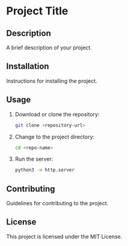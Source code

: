 # Project Title

## Description

A brief description of your project.

## Installation

Instructions for installing the project.

## Usage

1. Download or clone the repository:
   ```bash
   git clone <repository-url>
   ```
2. Change to the project directory:
   ```bash
   cd <repo-name>
   ```
3. Run the server:
   ```bash
   python3 -m http.server
   ```

## Contributing

Guidelines for contributing to the project.

## License

This project is licensed under the MIT License.
